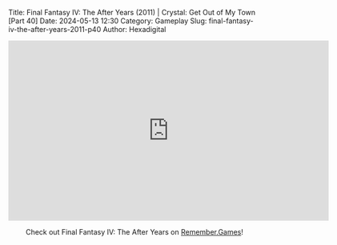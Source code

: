 Title: Final Fantasy IV: The After Years (2011) | Crystal: Get Out of My Town [Part 40]
Date: 2024-05-13 12:30
Category: Gameplay
Slug: final-fantasy-iv-the-after-years-2011-p40
Author: Hexadigital

<center><iframe src="https://www.youtube.com/embed/M8uldFuRMVQ?feature=oembed" allow="accelerometer; autoplay; encrypted-media; gyroscope; picture-in-picture" width="640" height="360" frameborder="0"></iframe>

Check out Final Fantasy IV: The After Years on [Remember.Games](https://remember.games/game/7757/final-fantasy-iv-the-complete-collection/)!</center>